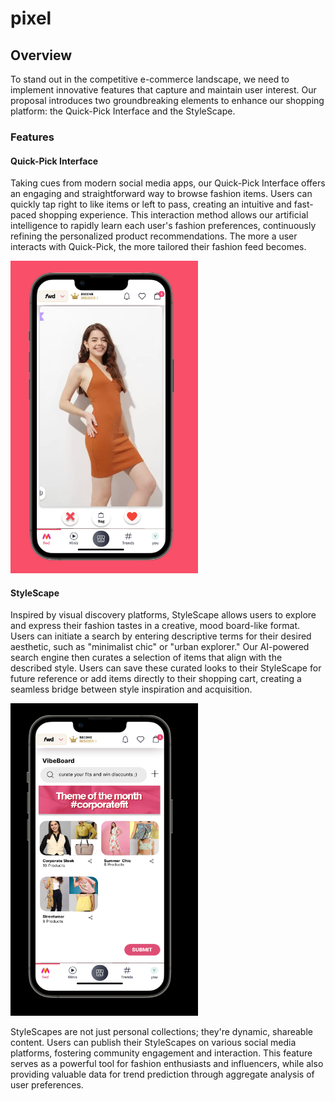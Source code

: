 # pixel

## Overview
To stand out in the competitive e-commerce landscape, we need to implement innovative features that capture and maintain user interest. Our proposal introduces two groundbreaking elements to enhance our shopping platform: the Quick-Pick Interface and the StyleScape.
### Features

#### Quick-Pick Interface
Taking cues from modern social media apps, our Quick-Pick Interface offers an engaging and straightforward way to browse fashion items. Users can quickly tap right to like items or left to pass, creating an intuitive and fast-paced shopping experience. This interaction method allows our artificial intelligence to rapidly learn each user's fashion preferences, continuously refining the personalized product recommendations. The more a user interacts with Quick-Pick, the more tailored their fashion feed becomes.

<div align="left">
    <img src="swipe.png" alt="Logo" width="300" height="500">
</div> 

#### StyleScape
Inspired by visual discovery platforms, StyleScape allows users to explore and express their fashion tastes in a creative, mood board-like format. Users can initiate a search by entering descriptive terms for their desired aesthetic, such as "minimalist chic" or "urban explorer." Our AI-powered search engine then curates a selection of items that align with the described style. Users can save these curated looks to their StyleScape for future reference or add items directly to their shopping cart, creating a seamless bridge between style inspiration and acquisition.

<div align="left">
    <img src="Vibeboard.png" alt="Logo" width="300" height="500">
</div> 

StyleScapes are not just personal collections; they're dynamic, shareable content. Users can publish their StyleScapes on various social media platforms, fostering community engagement and interaction. This feature serves as a powerful tool for fashion enthusiasts and influencers, while also providing valuable data for trend prediction through aggregate analysis of user preferences.

